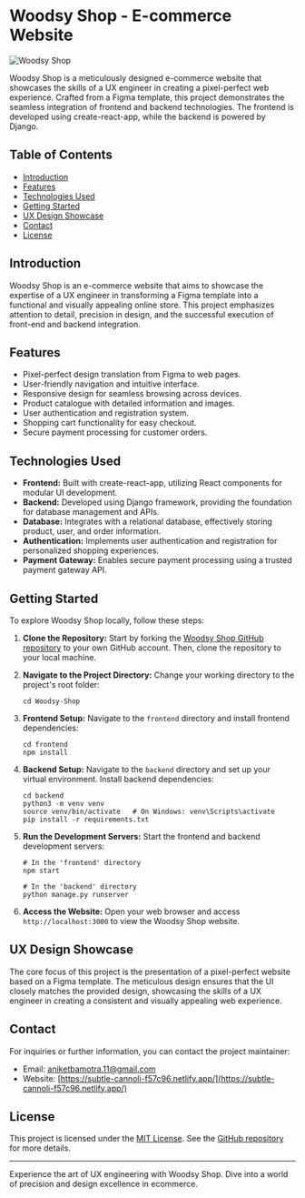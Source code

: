 # Woodsy Shop - E-commerce Website

![Woodsy Shop](https://github.com/aniketbamotra/Woodsy-Shop/assets/77141071/a20cd473-42c8-44b6-a2f1-cd8942ae6ecb)


Woodsy Shop is a meticulously designed e-commerce website that showcases the skills of a UX engineer in creating a pixel-perfect web experience. Crafted from a Figma template, this project demonstrates the seamless integration of frontend and backend technologies. The frontend is developed using create-react-app, while the backend is powered by Django.

## Table of Contents

- [Introduction](#introduction)
- [Features](#features)
- [Technologies Used](#technologies-used)
- [Getting Started](#getting-started)
- [UX Design Showcase](#ux-design-showcase)
- [Contact](#contact)
- [License](#license)

## Introduction

Woodsy Shop is an e-commerce website that aims to showcase the expertise of a UX engineer in transforming a Figma template into a functional and visually appealing online store. This project emphasizes attention to detail, precision in design, and the successful execution of front-end and backend integration.

## Features

- Pixel-perfect design translation from Figma to web pages.
- User-friendly navigation and intuitive interface.
- Responsive design for seamless browsing across devices.
- Product catalogue with detailed information and images.
- User authentication and registration system.
- Shopping cart functionality for easy checkout.
- Secure payment processing for customer orders.

## Technologies Used

- **Frontend:** Built with create-react-app, utilizing React components for modular UI development.
- **Backend:** Developed using Django framework, providing the foundation for database management and APIs.
- **Database:** Integrates with a relational database, effectively storing product, user, and order information.
- **Authentication:** Implements user authentication and registration for personalized shopping experiences.
- **Payment Gateway:** Enables secure payment processing using a trusted payment gateway API.

## Getting Started

To explore Woodsy Shop locally, follow these steps:

1. **Clone the Repository:** Start by forking the [Woodsy Shop GitHub repository](https://github.com/aniketbamotra/Woodsy-Shop) to your own GitHub account. Then, clone the repository to your local machine.

2. **Navigate to the Project Directory:** Change your working directory to the project's root folder:
   ```
   cd Woodsy-Shop
   ```

3. **Frontend Setup:** Navigate to the `frontend` directory and install frontend dependencies:
   ```
   cd frontend
   npm install
   ```

4. **Backend Setup:** Navigate to the `backend` directory and set up your virtual environment. Install backend dependencies:
   ```
   cd backend
   python3 -m venv venv
   source venv/bin/activate   # On Windows: venv\Scripts\activate
   pip install -r requirements.txt
   ```

5. **Run the Development Servers:** Start the frontend and backend development servers:
   ```
   # In the 'frontend' directory
   npm start

   # In the 'backend' directory
   python manage.py runserver
   ```

6. **Access the Website:** Open your web browser and access `http://localhost:3000` to view the Woodsy Shop website.

## UX Design Showcase

The core focus of this project is the presentation of a pixel-perfect website based on a Figma template. The meticulous design ensures that the UI closely matches the provided design, showcasing the skills of a UX engineer in creating a consistent and visually appealing web experience.

## Contact

For inquiries or further information, you can contact the project maintainer:
- Email: aniketbamotra.11@gmail.com
- Website: [https://subtle-cannoli-f57c96.netlify.app/](https://subtle-cannoli-f57c96.netlify.app/)

## License

This project is licensed under the [MIT License](LICENSE). See the [GitHub repository](https://github.com/aniketbamotra/Woodsy-Shop) for more details.

---

Experience the art of UX engineering with Woodsy Shop. Dive into a world of precision and design excellence in ecommerce.
